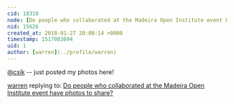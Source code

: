 ```yaml
---
cid: 18310
node: [Do people who collaborated at the Madeira Open Institute event have photos to share?](../notes/warren/01-27-2018/do-people-who-collaborated-at-the-madeira-open-institute-event-have-photos-to-share)
nid: 15626
created_at: 2018-01-27 20:08:14 +0000
timestamp: 1517083694
uid: 1
author: [warren](../profile/warren)
---
```


[@csik](/profile/csik) -- just posted my photos here! 

[warren](../profile/warren) replying to: [Do people who collaborated at the Madeira Open Institute event have photos to share?](../notes/warren/01-27-2018/do-people-who-collaborated-at-the-madeira-open-institute-event-have-photos-to-share)

